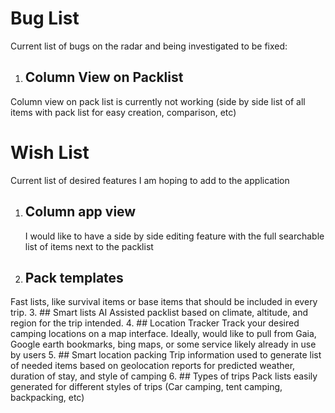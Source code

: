 # Bug List
Current list of bugs on the radar and being investigated to be fixed:
1. ## Column View on Packlist
Column view on pack list is currently not working (side by side list of all items with pack list for easy creation, comparison, etc)

# Wish List
Current list of desired features I am hoping to add to the application
1. ## Column app view
    I would like to have a side by side editing feature with the full searchable list of items next to the packlist
2. ## Pack templates
Fast lists, like survival items or base items that should be included in every trip.
3. ## Smart lists
AI Assisted packlist based on climate, altitude, and region for the trip intended.
4. ## Location Tracker
Track your desired camping locations on a map interface. Ideally, would like to pull from Gaia, Google earth bookmarks, bing maps, or some service likely already in use by users
5. ## Smart location packing
Trip information used to generate list of needed items based on geolocation reports for predicted weather, duration of stay, and style of camping
6. ## Types of trips
Pack lists easily generated for different styles of trips (Car camping, tent camping, backpacking, etc)